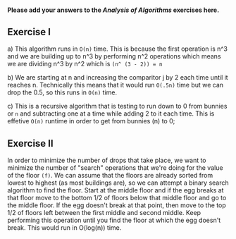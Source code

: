 #### Please add your answers to the ***Analysis of  Algorithms*** exercises here.

## Exercise I

a) This algorithm runs in `O(n)` time. This is because the first operation is n^3  and we are building up to n^3 by performing n^2 operations which means we are dividing n^3 by n^2 which is `(n^ (3 - 2)) = n`


b) We are starting at n and increasing the comparitor j by 2 each time until it reaches n. Technically this means that it would run `O(.5n)` time but we can drop the 0.5, so this runs in `O(n)` time.


c) This is a recursive algorithm that is testing to run down to 0 from bunnies or `n` and subtracting one at a time while adding 2 to it each time. This is effetive `O(n)` runtime in order to get from bunnies (n) to 0;

## Exercise II

In order to minimize the number of drops that take place, we want to minimize the number of "search" operations that we're doing for the value of the floor `(f)`. We can assume that the floors are already sorted from lowest to highest (as most buildings are), so we can attempt a binary search algorithm to find the floor. Start at the middle floor and if the egg breaks at that floor move to the bottom 1/2 of floors below that middle floor and go to the middle floor. If the egg doesn't break at that point, then move to the top 1/2 of floors left between the first middle and second middle. Keep performing this operation until you find the floor at which the egg doesn't break. This would run in O(log(n)) time. 


